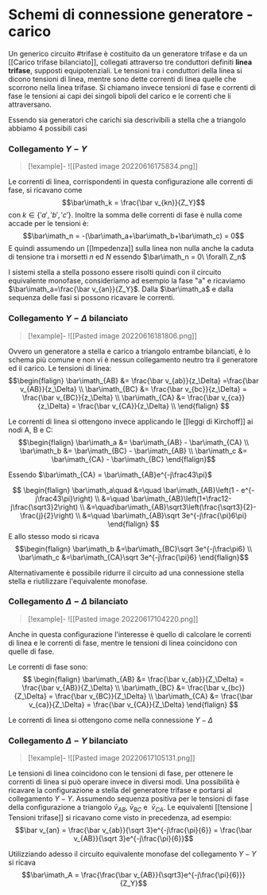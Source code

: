 # Schemi di connessione generatore - carico
Un generico circuito #trifase è costituito da un generatore trifase e da un [[Carico trifase bilanciato]], collegati attraverso tre conduttori definiti **linea trifase**, supposti equipotenziali. Le tensioni tra i conduttori della linea si dicono tensioni di linea, mentre sono dette correnti di linea quelle che scorrono nella linea trifase. Si chiamano invece tensioni di fase e correnti di fase le tensioni ai capi dei singoli bipoli del carico e le correnti che li attraversano.

Essendo sia generatori che carichi sia descrivibili a stella che a triangolo abbiamo 4 possibili casi

### Collegamento $Y-Y$
>[!example]-
>![[Pasted image 20220616175834.png]]


Le correnti di linea, corrispondenti in questa configurazione alle correnti di fase, si ricavano come
$$\bar\imath_k = \frac{\bar v_{kn}}{Z_Y}$$
con $k \in\lbrace 'a', 'b','c'\rbrace$. Inoltre la somma delle correnti di fase è nulla come accade per le tensioni è:
$$\bar\imath_n = -(\bar\imath_a+\bar\imath_b+\bar\imath_c) = 0$$
E quindi assumendo un [[Impedenza]] sulla linea non nulla anche la caduta di tensione tra i morsetti $n$ ed $N$ essendo $\bar\imath_n = 0\ \forall\ Z_n$

I sistemi stella a stella possono essere risolti quindi con il circuito equivalente monofase, consideriamo ad esempio la fase "a" e ricaviamo $\bar\imath_a=\frac{\bar v_{an}}{Z_Y}$. Dalla $\bar\imath_a$ e dalla sequenza delle fasi si possono ricavare le correnti.

### Collegamento $Y-\Delta$ bilanciato
>[!example]-
>![[Pasted image 20220616181806.png]]

Ovvero un generatore a stella e carico a triangolo entrambe bilanciati, è lo schema più comune e non vi è nessun collegamento neutro tra il generatore ed il carico. Le tensioni di linea:
$$\begin{flalign}
	\bar\imath_{AB} &= \frac{\bar v_{ab}}{z_\Delta} =\frac{\bar v_{AB}}{z_\Delta} \\
	\bar\imath_{BC} &= \frac{\bar v_{bc}}{z_\Delta} = \frac{\bar v_{BC}}{z_\Delta} \\
	\bar\imath_{CA} &= \frac{\bar v_{ca}}{z_\Delta} = \frac{\bar v_{CA}}{z_\Delta} \\
\end{flalign}
$$

Le correnti di linea si ottengono invece applicando le [[leggi di Kirchoff]] ai nodi A, B e C:
$$\begin{flalign}
	\bar\imath_a &= \bar\imath_{AB} - \bar\imath_{CA} \\
	\bar\imath_b &= \bar\imath_{BC} - \bar\imath_{AB} \\
	\bar\imath_c &= \bar\imath_{CA} - \bar\imath_{BC}
\end{flalign}$$

Essendo $\bar\imath_{CA} = \bar\imath_{AB}e^{-j\frac43\pi}$

$$
\begin{flalign}
	\bar\imath_a\quad &=\quad \bar\imath_{AB}\left(1 - e^{-j\frac43\pi}\right) \\
	&=\quad \bar\imath_{AB}\left(1+\frac12-j\frac{\sqrt3}2\right) \\
	&=\quad\bar\imath_{AB}\sqrt3\left(\frac{\sqrt3}{2}-\frac{j}{2}\right) \\
	&=\quad \bar\imath_{AB}\sqrt 3e^{-j\frac{\pi}6\pi}
\end{flalign}
$$
E allo stesso modo si ricava
$$\begin{flalign}
\bar\imath_b &=\bar\imath_{BC}\sqrt 3e^{-j\frac\pi6} \\
\bar\imath_c &=\bar\imath_{CA}\sqrt 3e^{-j\frac{\pi}6}
\end{flalign}$$

Alternativamente è possibile ridurre il circuito ad una connessione stella stella e riutilizzare l'equivalente monofase.

### Collegamento $\Delta - \Delta$ bilanciato
>[!example]-
>![[Pasted image 20220617104220.png]]

Anche in questa configurazione l'interesse è quello di calcolare le correnti di linea e le correnti di fase, mentre le tensioni di linea coincidono con quelle di fase.

Le correnti di fase sono:
$$
\begin{flalign}
 \bar\imath_{AB} &= \frac{\bar v_{ab}}{Z_\Delta} = \frac{\bar v_{AB}}{Z_\Delta} \\
 \bar\imath_{BC} &= \frac{\bar v_{bc}}{Z_\Delta} = \frac{\bar v_{BC}}{Z_\Delta} \\
 \bar\imath_{CA} &= \frac{\bar v_{ca}}{Z_\Delta} = \frac{\bar v_{CA}}{Z_\Delta}
\end{flalign}
$$

Le correnti di linea si ottengono come nella connessione $Y-\Delta$

### Collegamento $\Delta - Y$ bilanciato
>[!example]-
>![[Pasted image 20220617105131.png]]


Le tensioni di linea coincidono con le tensioni di fase, per ottenere le correnti di linea si può operare invece in diversi modi. Una possibilità è ricavare la configurazione a stella del generatore trifase e portarsi al collegamento $Y-Y$. Assumendo sequenza positiva per le tensioni di fase della configurazione a triangolo $\bar v_{AB},\ \bar v_{BC} \text{ e } \ \bar v_{CA}$. Le equivalenti [[tensione | Tensioni trifase]] si ricavano come visto in precedenza, ad esempio:
$$\bar v_{an} = \frac{\bar v_{ab}}{\sqrt 3}e^{-j\frac{\pi}{6}} = \frac{\bar v_{AB}}{\sqrt 3}e^{-j\frac{\pi}{6}}$$

Utilizziando adesso il circuito equivalente monofase del collegamento $Y-Y$ si ricava
$$\bar\imath_A = \frac{\frac{\bar v_{AB}}{\sqrt3}e^{-j\frac{\pi}{6}}}{Z_Y}$$